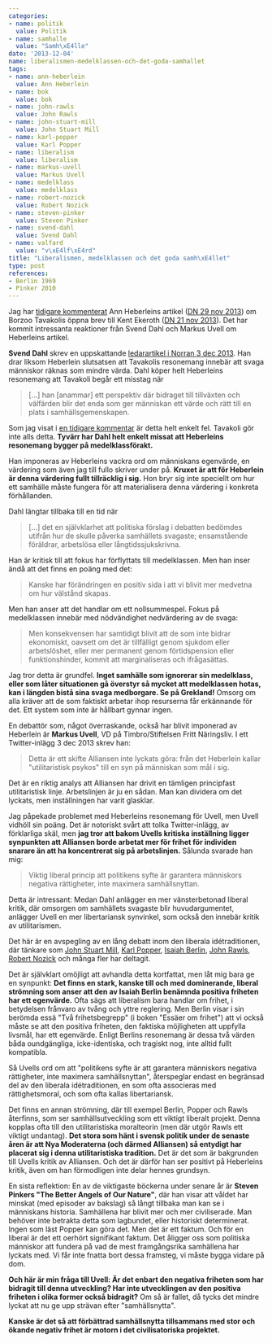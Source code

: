 ```yaml
---
categories:
- name: politik
  value: Politik
- name: samhalle
  value: "Samh\xE4lle"
date: '2013-12-04'
name: liberalismen-medelklassen-och-det-goda-samhallet
tags:
- name: ann-heberlein
  value: Ann Heberlein
- name: bok
  value: bok
- name: john-rawls
  value: John Rawls
- name: john-stuart-mill
  value: John Stuart Mill
- name: karl-popper
  value: Karl Popper
- name: liberalism
  value: liberalism
- name: markus-uvell
  value: Markus Uvell
- name: medelklass
  value: medelklass
- name: robert-nozick
  value: Robert Nozick
- name: steven-pinker
  value: Steven Pinker
- name: svend-dahl
  value: Svend Dahl
- name: valfard
  value: "v\xE4lf\xE4rd"
title: "Liberalismen, medelklassen och det goda samh\xE4llet"
type: post
references:
- Berlin 1969
- Pinker 2010
---
```

Jag har [tidigare kommenterat](/2013/11/29/ann-heberlein-uttrycker-de-intellektuellas-medelklassforakt/) Ann Heberleins artikel ([DN 29 nov 2013](http://www.dn.se/kultur-noje/kulturdebatt/ann-heberlein-att-sa-manga-gillar-borzoo-tavakolis-artikel-ar-oroande/)) om Borzoo Tavakolis öppna brev till Kent Ekeroth ([DN 21 nov 2013](http://www.dn.se/kultur-noje/kulturdebatt/till-kent-ekeroth-riksdagsledamot-for-sd/)). Det har kommit intressanta reaktioner från  Svend Dahl och Markus Uvell om Heberleins artikel.

**Svend Dahl** skrev en uppskattande [ledarartikel i Norran 3 dec 2013](http://norran.se/2013/12/ledare/att-se-sig-sjalv-i-andra/). Han drar liksom Heberlein slutsatsen att Tavakolis resonemang innebär att svaga människor räknas som mindre värda. Dahl köper helt Heberleins resonemang att Tavakoli begår ett misstag när

> [...] han [anammar] ett perspektiv där bidraget till tillväxten och välfärden blir det enda som ger människan ett värde och rätt till en plats i samhällsgemenskapen.

Som jag visat i [en tidigare kommentar](/2013/11/29/ann-heberlein-uttrycker-de-intellektuellas-medelklassforakt/) är detta helt enkelt fel. Tavakoli gör inte alls detta. **Tyvärr har Dahl helt enkelt missat att Heberleins resonemang bygger på medelklassförakt.**

Han imponeras av Heberleins vackra ord om människans egenvärde, en värdering som även jag till fullo skriver under på. **Kruxet är att för Heberlein är denna värdering fullt tillräcklig i sig.** Hon bryr sig inte speciellt om hur ett samhälle måste fungera för att materialisera denna värdering i konkreta förhållanden.

Dahl längtar tillbaka till en tid när

> [...] det en självklarhet att politiska förslag i debatten bedömdes utifrån hur de skulle påverka samhällets svagaste; ensamstående föräldrar, arbetslösa eller långtidssjukskrivna.

Han är kritisk till att fokus har förflyttats till medelklassen. Men han inser ändå att det finns en poäng med det:

> Kanske har förändringen en positiv sida i att vi blivit mer medvetna om hur välstånd skapas.

Men han anser att det handlar om ett nollsummespel. Fokus på medelklassen innebär med nödvändighet nedvärdering av de svaga:

> Men konsekvensen har samtidigt blivit att de som inte bidrar ekonomiskt, oavsett om det är tillfälligt genom sjukdom eller arbetslöshet, eller mer permanent genom förtidspension eller funktionshinder, kommit att marginaliseras och ifrågasättas.

Jag tror detta är grundfel. **Inget samhälle som ignorerar sin medelklass, eller som låter situationen gå överstyr så mycket att medelklassen hotas, kan i längden bistå sina svaga medborgare. Se på Grekland!** Omsorg om alla kräver att de som faktiskt arbetar ihop resurserna får erkännande för det. Ett system som inte är hållbart gynnar ingen.

En debattör som, något överraskande, också har blivit imponerad av Heberlein är **Markus Uvell**, VD på Timbro/Stiftelsen Fritt Näringsliv. I ett Twitter-inlägg 3 dec 2013 skrev han:

> Detta är ett skifte Alliansen inte lyckats göra: från det Heberlein kallar "utilitaristisk psykos" till en syn på människan som mål i sig.

Det är en riktig analys att Alliansen har drivit en tämligen principfast utilitaristisk linje. Arbetslinjen är ju en sådan. Man kan dividera om det lyckats, men inställningen har varit glasklar.

Jag påpekade problemet med Heberleins resonemang för Uvell, men Uvell vidhöll sin poäng. Det är notoriskt svårt att tolka Twitter-inlägg, av förklarliga skäl, men **jag tror att bakom Uvells kritiska inställning ligger synpunkten att Alliansen borde arbetat mer för frihet för individen snarare än att ha koncentrerat sig på arbetslinjen.** Sålunda svarade han mig:

> Viktig liberal princip att politikens syfte är garantera människors negativa rättigheter, inte maximera samhällsnyttan.

Detta är intressant: Medan Dahl anlägger en mer vänsterbetonad liberal kritik, där omsorgen om samhällets svagaste blir huvudargumentet, anlägger Uvell en mer libertariansk synvinkel, som också den innebär kritik av utilitarismen.

Det här är en avspegling av en lång debatt inom den liberala idétraditionen, där tänkare som [John Stuart Mill](http://en.wikipedia.org/wiki/John_Stuart_Mill),  [Karl Popper](http://en.wikipedia.org/wiki/Karl_Popper), [Isaiah Berlin](http://en.wikipedia.org/wiki/Isaiah_Berlin), [John Rawls](http://en.wikipedia.org/wiki/Robert_Nozick), [Robert Nozick](http://en.wikipedia.org/wiki/John_Rawls) och många fler har deltagit.

Det är självklart omöjligt att avhandla detta kortfattat, men låt mig bara ge en synpunkt: **Det finns en stark, kanske till och med dominerande, liberal strömning som anser att den av Isaiah Berlin benämnda positiva friheten har ett egenvärde.** Ofta sägs att liberalism bara handlar om frihet, i betydelsen frånvaro av tvång och yttre reglering. Men Berlin visar i sin berömda essä "Två frihetsbegrepp" (i boken "Essäer om frihet") att vi också måste se att den positiva friheten, den faktiska möjligheten att uppfylla livsmål, har ett egenvärde. Enligt Berlins resonemang är dessa två värden båda oundgängliga, icke-identiska, och tragiskt nog, inte alltid fullt kompatibla.

Så Uvells ord om att "politikens syfte är att garantera människors negativa rättigheter, inte maximera samhällsnyttan", återspeglar endast en begränsad del av den liberala idétraditionen, en som ofta associeras med rättighetsmoral, och som ofta kallas libertariansk.

Det finns en annan strömning, där till exempel Berlin, Popper och Rawls återfinns, som ser samhällsutveckling som ett viktigt liberalt projekt. Denna kopplas ofta till den utilitaristiska moralteorin (men där utgör Rawls ett viktigt undantag). **Det stora som hänt i svensk politik under de senaste åren är att Nya Moderaterna (och därmed Alliansen) så entydigt har placerat sig i denna utilitaristiska tradition.** Det är det som är bakgrunden till Uvells kritik av Alliansen. Och det är därför han ser positivt på Heberleins kritik, även om han förmodligen inte delar hennes grundsyn.

En sista reflektion: En av de viktigaste böckerna under senare år är **Steven Pinkers "The Better Angels of Our Nature"**, där han visar att våldet har minskat (med episoder av bakslag) så långt tillbaka man kan se i människans historia. Samhällena har blivit mer och mer civiliserade. Man behöver inte betrakta detta som lagbundet, eller historiskt determinerat. Ingen som läst Popper kan göra det. Men det är ett faktum. Och för en liberal är det ett oerhört signifikant faktum. Det åligger oss som politiska människor att fundera på vad de mest framgångsrika samhällena har lyckats med. Vi får inte fnatta bort dessa framsteg, vi måste bygga vidare på dom.

**Och här är min fråga till Uvell: Är det enbart den negativa friheten som har bidragit till denna utveckling? Har inte utvecklingen av den positiva friheten i olika former också bidragit?** Om så är fallet, då tycks det mindre lyckat att nu ge upp strävan efter "samhällsnytta".

**Kanske är det så att förbättrad samhällsnytta tillsammans med stor och ökande negativ frihet är motorn i det civilisatoriska projektet.**
